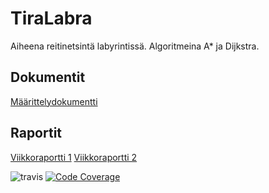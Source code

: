 # TiraLabra

Aiheena reitinetsintä labyrintissä. Algoritmeina A* ja Dijkstra.

## Dokumentit

[Määrittelydokumentti ](https://github.com/tjunno/TiraLabra/blob/master/docs/maarittelydokumentti.md)

## Raportit
[Viikkoraportti 1](https://github.com/tjunno/TiraLabra/blob/master/docs/viikkoraportti1.md)
[Viikkoraportti 2](https://github.com/tjunno/TiraLabra/blob/master/docs/viikkoraportti2.md)

![travis](https://travis-ci.org/tjunno/TiraLabra.svg?branch=master)
[![Code Coverage](https://img.shields.io/codecov/c/github/tjunno/TiraLabra/master.svg)](https://codecov.io/github/tjunno/TiraLabra/)
